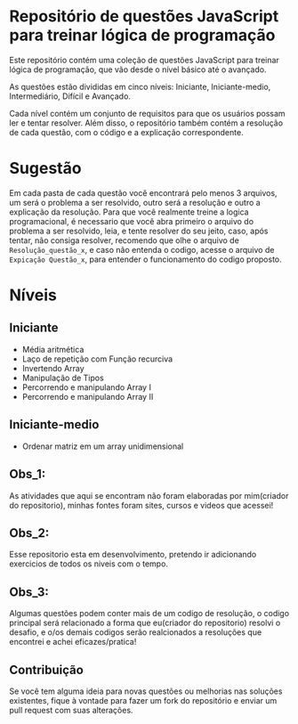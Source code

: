 # Repositório de questões JavaScript para treinar lógica de programação

Este repositório contém uma coleção de questões JavaScript para treinar lógica de programação, que vão desde o nível básico até o avançado. 

As questões estão divididas em cinco níveis: Iniciante, Iniciante-medio, Intermediário, Difícil e Avançado.

Cada nível contém um conjunto de requisitos para que os usuários possam ler e tentar resolver. Além disso, o repositório também contém a resolução de cada questão, com o código e a explicação correspondente.

# Sugestão

Em cada pasta de cada questão você encontrará pelo menos 3 arquivos, um será o problema a ser resolvido, outro será a resolução e outro a explicação da resolução.
Para que você realmente treine a logica programacional, é necessario que você abra primeiro o arquivo do problema a ser resolvido, leia, e tente resolver do seu jeito,
caso, após tentar, não consiga resolver, recomendo que olhe o arquivo de ``` Resolução_questão_x ```, e caso não entenda o codigo, acesse o arquivo de ``` Expicação Questão_x ```, para entender o funcionamento do codigo proposto.

# Níveis

## Iniciante

- Média aritmética
- Laço de repetição com Função recurciva
- Invertendo Array
- Manipulação de Tipos
- Percorrendo e manipulando Array I
- Percorrendo e manipulando Array II

## Iniciante-medio

- Ordenar matriz em um array unidimensional

## Obs_1:

As atividades que aqui se encontram não foram elaboradas por mim(criador do repositorio), minhas fontes foram sites, cursos e videos que acessei!

## Obs_2:

Esse repositorio esta em desenvolvimento, pretendo ir adicionando exercicios de todos os niveis com o tempo.

## Obs_3:

Algumas questões podem conter mais de um codigo de resolução, o codigo principal será relacionado a forma que eu(criador do repositorio) resolvi o desafio, e o/os demais codigos serão realcionados a resoluções que encontrei e achei eficazes/pratica!

## Contribuição

Se você tem alguma ideia para novas questões ou melhorias nas soluções existentes, fique à vontade para fazer um fork do repositório e enviar um pull request com suas alterações.
